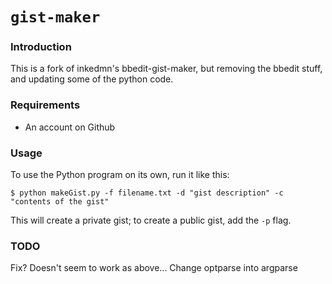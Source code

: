 `gist-maker`
=================

### Introduction

This is a fork of inkedmn's bbedit-gist-maker, but removing the bbedit stuff, and updating some of the python code.

### Requirements

* An account on Github

### Usage

To use the Python program on its own, run it like this:

`$ python makeGist.py -f filename.txt -d "gist description" -c "contents of the gist"`

This will create a private gist; to create a public gist, add the `-p` flag.

### TODO

Fix?  Doesn't seem to work as above...
Change optparse into argparse

